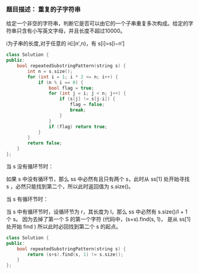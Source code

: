 ### 题目描述： 重复的子字符串

给定一个非空的字符串，判断它是否可以由它的一个子串重复多次构成。给定的字符串只含有小写英文字母，并且长度不超过10000。

i为子串的长度,对于任意的 i∈[n′,n)，有 s[i]=s[i−n′]

```c++
class Solution {
public:
    bool repeatedSubstringPattern(string s) {
        int n = s.size();
        for (int i = 1; i * 2 <= n; i++) {
            if (n % i == 0) {
                bool flag = true;
                for (int j = i; j < n; j++) {
                    if (s[j] != s[j-i]) {
                        flag = false;
                        break;
                    }
                }
                if (flag) return true;
            }
        }
        return false;
    }
};
```
当 s 没有循环节时：

如果 s 中没有循环节，那么 ss 中必然有且只有两个 s，此时从 ss[1] 处开始寻找 s ，必然只能找到第二个，所以此时返回值为 s.size()。


当 s 有循环节时：

当 s 中有循环节时，设循环节为 r，其长度为 l，那么 ss 中必然有 s.size()/l + 1 个 s。
因为去掉了第一个 S 的第一个字符 (代码中，(s+s).find(s, 1)， 是从 ss[1] 处开始 find )
所以此时必回找到第二个 s 的起点。

```c++
class Solution {
public:
    bool repeatedSubstringPattern(string s) {
        return (s+s).find(s, 1) != s.size();
    }
};
```
